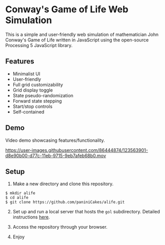 # Conway's Game of Life Web Simulation

This is a simple and user-friendly web simulation of mathematician John Conway's Game of Life written in JavaScript using the open-source Processing 5 JavaScript library.

## Features

- Minimalist UI
- User-friendly
- Full grid customizability
- Grid display toggle
- State pseudo-randomization
- Forward state stepping
- Start/stop controls
- Self-contained

## Demo

Video demo showcasing features/functionality.

https://user-images.githubusercontent.com/86444874/123563901-d8e90b00-d77c-11eb-9715-9eb7afeb68b0.mov

## Setup

1. Make a new directory and clone this repository.

```
$ mkdir alife
$ cd alife
$ git clone https://github.com/paniniCakes/alife.git
```

2. Set up and run a local server that hosts the `gol` subdirectory. Detailed instructions [here](https://github.com/processing/p5.js/wiki/Local-server).

3. Access the repository through your browser.

4. Enjoy

